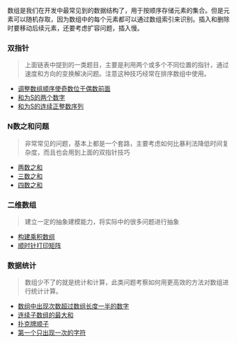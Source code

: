 
数组是我们在开发中最常见到的数据结构了，用于按顺序存储元素的集合。但是元素可以随机存取，因为数组中的每个元素都可以通过数组索引来识别。插入和删除时要移动后续元素，还要考虑扩容问题，插入慢。

### 双指针

> 上面链表中提到的一类题目，主要是利用两个或多个不同位置的指针，通过速度和方向的变换解决问题。注意这种技巧经常在排序数组中使用。

- [调整数组顺序使奇数位于偶数前面](http://www.conardli.top/docs/dataStructure/%E6%95%B0%E7%BB%84/%E8%B0%83%E6%95%B4%E6%95%B0%E7%BB%84%E9%A1%BA%E5%BA%8F%E4%BD%BF%E5%A5%87%E6%95%B0%E4%BD%8D%E4%BA%8E%E5%81%B6%E6%95%B0%E5%89%8D%E9%9D%A2.html)
- [和为S的两个数字](http://www.conardli.top/docs/dataStructure/%E6%95%B0%E7%BB%84/%E5%92%8C%E4%B8%BAS%E7%9A%84%E4%B8%A4%E4%B8%AA%E6%95%B0%E5%AD%97.html)
- [和为S的连续正整数序列](http://www.conardli.top/docs/dataStructure/%E6%95%B0%E7%BB%84/%E5%92%8C%E4%B8%BAS%E7%9A%84%E8%BF%9E%E7%BB%AD%E6%AD%A3%E6%95%B4%E6%95%B0%E5%BA%8F%E5%88%97.html)


### N数之和问题

> 非常常见的问题，基本上都是一个套路，主要考虑如何比暴利法降低时间复杂度，而且也会用到上面的双指针技巧

- [两数之和](http://www.conardli.top/docs/dataStructure/%E6%95%B0%E7%BB%84/%E4%B8%A4%E6%95%B0%E4%B9%8B%E5%92%8C.html)
- [三数之和](http://www.conardli.top/docs/dataStructure/%E6%95%B0%E7%BB%84/%E4%B8%89%E6%95%B0%E4%B9%8B%E5%92%8C.html)
- [四数之和](http://www.conardli.top/docs/dataStructure/%E6%95%B0%E7%BB%84/%E5%9B%9B%E6%95%B0%E4%B9%8B%E5%92%8C.html)

### 二维数组

> 建立一定的抽象建模能力，将实际中的很多问题进行抽象

- [构建乘积数组](http://www.conardli.top/docs/dataStructure/%E6%95%B0%E7%BB%84/%E6%9E%84%E5%BB%BA%E4%B9%98%E7%A7%AF%E6%95%B0%E7%BB%84.html)
- [顺时针打印矩阵](http://www.conardli.top/docs/dataStructure/%E6%95%B0%E7%BB%84/%E9%A1%BA%E6%97%B6%E9%92%88%E6%89%93%E5%8D%B0%E7%9F%A9%E9%98%B5.html)

### 数据统计

> 数组少不了的就是统计和计算，此类问题考察如何用更高效的方法对数组进行统计计算。

- [数组中出现次数超过数组长度一半的数字](http://www.conardli.top/docs/dataStructure/%E6%95%B0%E7%BB%84/%E6%95%B0%E7%BB%84%E4%B8%AD%E5%87%BA%E7%8E%B0%E6%AC%A1%E6%95%B0%E8%B6%85%E8%BF%87%E6%95%B0%E7%BB%84%E9%95%BF%E5%BA%A6%E4%B8%80%E5%8D%8A%E7%9A%84%E6%95%B0%E5%AD%97.html)
- [连续子数组的最大和](http://www.conardli.top/docs/dataStructure/%E6%95%B0%E7%BB%84/%E8%BF%9E%E7%BB%AD%E5%AD%90%E6%95%B0%E7%BB%84%E7%9A%84%E6%9C%80%E5%A4%A7%E5%92%8C.html)
- [扑克牌顺子](http://www.conardli.top/docs/dataStructure/%E6%95%B0%E7%BB%84/%E6%89%91%E5%85%8B%E7%89%8C%E9%A1%BA%E5%AD%90.html)
- [第一个只出现一次的字符](http://www.conardli.top/docs/dataStructure/%E6%95%B0%E7%BB%84/%E7%AC%AC%E4%B8%80%E4%B8%AA%E5%8F%AA%E5%87%BA%E7%8E%B0%E4%B8%80%E6%AC%A1%E7%9A%84%E5%AD%97%E7%AC%A6.html)
